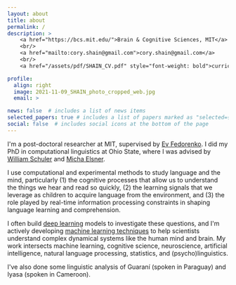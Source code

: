 ```yaml
---
layout: about
title: about
permalink: /
description: >
    <a href="https://bcs.mit.edu/">Brain & Cognitive Sciences, MIT</a>
    <br/>
    <a href="mailto:cory.shain@gmail.com">cory.shain@gmail.com</a>
    <br/>
    <a href="/assets/pdf/SHAIN_CV.pdf" style="font-weight: bold">curriculum vitae</a>

profile:
  align: right
  image: 2021-11-09_SHAIN_photo_cropped_web.jpg
  email: >

news: false  # includes a list of news items
selected_papers: true # includes a list of papers marked as "selected={true}"
social: false  # includes social icons at the bottom of the page
---
```


I'm a post-doctoral researcher at MIT, supervised by [Ev Fedorenko](https://evlab.mit.edu/).
I did my PhD in computational linguistics at Ohio State, where I was advised by
[William Schuler](https://www.asc.ohio-state.edu/schuler.77/) and
[Micha Elsner](https://u.osu.edu/elsner.14/).

I use computational and experimental methods to study language and the mind, particularly
(1) the cognitive processes that allow us to understand the things we hear and read so
quickly, (2) the learning signals that we leverage as children to acquire language from
the environment, and (3) the role played by real-time information processing constraints
in shaping language learning and comprehension.

I often build [deep learning](https://en.wikipedia.org/wiki/Deep_learning) models to
investigate these questions, and I'm actively developing
[machine learning techniques](https://coryshain.github.io/projects/cdr_project/) to help
scientists understand complex dynamical systems like the human mind and brain. My work
intersects machine learning, cognitive science, neuroscience, artificial intelligence,
natural language processing, statistics, and (psycho)linguistics.

I've also done some linguistic analysis of Guaraní (spoken in Paraguay) and Iyasa
(spoken in Cameroon).
